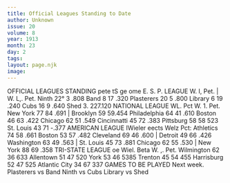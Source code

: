 ```yaml
---
title: Official Leagues Standing to Date
author: Unknown
issue: 20
volume: 8
year: 1913
month: 23
day: 2
tags:
layout: page.njk
image:
---
```

OFFICIAL LEAGUES STANDING    pete tS ge ome E. S. P. LEAGUE W. I, Pet. | W. L,. Pet. Ninth 22° 3 .808 Band 8 17 .320 Plasterers 20 5 .800 Library 6 19 .240 Cubs 16 9 .640 Shed 3. 227.120 NATIONAL LEAGUE WL. Pct W. 1. Pet. New York 77 84 .691 | Brooklyn 59 59.454 Philadelphia 64 41 .610 Boston 46 63 .422 Chicago 62 51 .549 Cincinnatti 45 72 .383 Pittsburg 58 58 523 St. Louis 43 71 -.377 AMERICAN LEAGUE IWieler eects Welz Pct: Athletics 74 58 .661 Boston 53 57 .482 Cleveland 69 46 .600 | Detroit 49 66 .426 Washington 63 49 .563 | St. Louis 45 73 .881 Chicago 62 55 .530 | New York 88 69 .358 TRI-STATE LEAGUE oe Wiel. Beta W. \,. Pet. Wilmington 62 36 633 Allentown 51 47 520 York 53 46 5385 Trenton 45 54 455 Harrisburg 52 47 525 Atlantic City 34 67 337 GAMES TO BE PLAYED Next week. Plasterers vs Band Ninth vs Cubs Library vs Shed 




